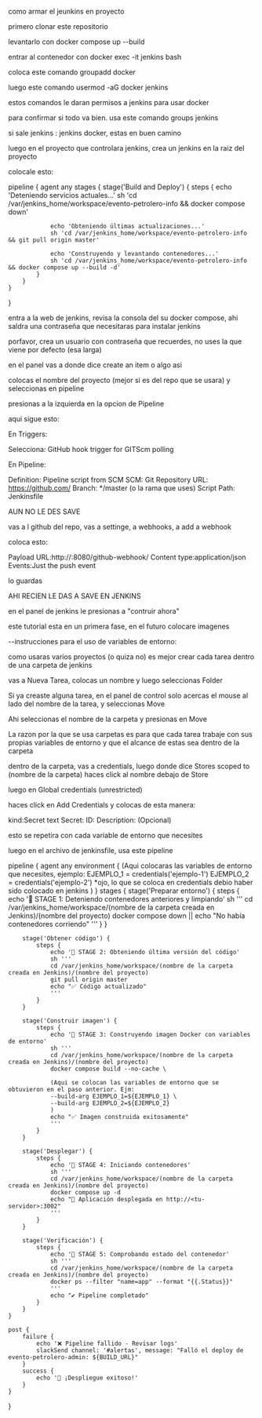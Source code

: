 como armar el jeunkins en proyecto

primero clonar este repositorio

levantarlo con docker compose up --build

entrar al contenedor con docker exec -it jenkins bash

coloca este comando groupadd docker

luego este comando usermod -aG docker jenkins

estos comandos le daran permisos a jenkins para usar docker

para confirmar si todo va bien. usa este comando groups jenkins

si sale jenkins : jenkins docker, estas en buen camino

luego en el proyecto que controlara jenkins, crea un jenkins en la raiz del proyecto

colocale esto:

pipeline {
agent any
stages {
stage('Build and Deploy') {
steps {
echo 'Deteniendo servicios actuales...'
sh 'cd /var/jenkins_home/workspace/evento-petrolero-info && docker compose down'

                echo 'Obteniendo últimas actualizaciones...'
                sh 'cd /var/jenkins_home/workspace/evento-petrolero-info && git pull origin master'

                echo 'Construyendo y levantando contenedores...'
                sh 'cd /var/jenkins_home/workspace/evento-petrolero-info && docker compose up --build -d'
            }
        }
    }

}

entra a la web de jenkins, revisa la consola del su docker compose, ahi saldra una contraseña que necesitaras para instalar jenkins

porfavor, crea un usuario con contraseña que recuerdes, no uses la que viene por defecto (esa larga)

en el panel vas a donde dice create an item o algo asi

colocas el nombre del proyecto (mejor si es del repo que se usara) y seleccionas en pipeline

presionas a la izquierda en la opcion de Pipeline

aqui sigue esto:

En Triggers:

Selecciona: GitHub hook trigger for GITScm polling

En Pipeline:

Definition: Pipeline script from SCM
SCM: Git
Repository URL: https://github.com/<tu-repo>
Branch: \*/master (o la rama que uses)
Script Path: Jenkinsfile

AUN NO LE DES SAVE

vas a l github del repo, vas a settinge, a webhooks, a add a webhook

coloca esto:

Payload URL:http://<tu-ip>:8080/github-webhook/
Content type:application/json
Events:Just the push event

lo guardas

AHI RECIEN LE DAS A SAVE EN JENKINS

en el panel de jenkins le presionas a "contruir ahora"

este tutorial esta en un primera fase, en el futuro colocare imagenes

--instrucciones para el uso de variables de entorno:

como usaras varios proyectos (o quiza no) es mejor crear cada tarea dentro de una carpeta de jenkins

vas a Nueva Tarea, colocas un nombre y luego seleccionas Folder

Si ya creaste alguna tarea, en el panel de control solo acercas el mouse al lado del nombre de la tarea, y seleccionas Move

Ahi seleccionas el nombre de la carpeta y presionas en Move

La razon por la que se usa carpetas es para que cada tarea trabaje con sus propias variables de entorno y que el alcance de estas sea dentro de la carpeta

dentro de la carpeta, vas a credentials, luego donde dice Stores scoped to (nombre de la carpeta) haces click al nombre debajo de Store

luego en Global credentials (unrestricted)

haces click en Add Credentials y colocas de esta manera:

kind:Secret text
Secret:<tu-credenciales>
ID: <el-nombre-de-la-credenciales>
Description: (Opcional)

esto se repetira con cada variable de entorno que necesites

luego en el archivo de jenkinsfile, usa este pipeline

pipeline {
agent any
environment {
(Aqui colocaras las variables de entorno que necesites, ejemplo:
EJEMPLO_1 = credentials('ejemplo-1')
EJEMPLO_2 = credentials('ejemplo-2')
\*ojo, lo que se coloca en credentials debio haber sido colocado en jenkins
)
}
stages {
stage('Preparar entorno') {
steps {
echo '🔹 STAGE 1: Deteniendo contenedores anteriores y limpiando'
sh '''
cd /var/jenkins_home/workspace/(nombre de la carpeta creada en Jenkins)/(nombre del proyecto)
docker compose down || echo "No había contenedores corriendo"
'''
}
}

        stage('Obtener código') {
            steps {
                echo '🔹 STAGE 2: Obteniendo última versión del código'
                sh '''
                cd /var/jenkins_home/workspace/(nombre de la carpeta creada en Jenkins)/(nombre del proyecto)
                git pull origin master
                echo "✅ Código actualizado"
                '''
            }
        }

        stage('Construir imagen') {
            steps {
                echo '🔹 STAGE 3: Construyendo imagen Docker con variables de entorno'
                sh '''
                cd /var/jenkins_home/workspace/(nombre de la carpeta creada en Jenkins)/(nombre del proyecto)
                docker compose build --no-cache \

                (Aqui se colocan las variables de entorno que se obtuvieron en el paso anterior. Ejm:
                --build-arg EJEMPLO_1=${EJEMPLO_1} \
                --build-arg EJEMPLO_2=${EJEMPLO_2}
                )
                echo "✅ Imagen construida exitosamente"
                '''
            }
        }

        stage('Desplegar') {
            steps {
                echo '🔹 STAGE 4: Iniciando contenedores'
                sh '''
                cd /var/jenkins_home/workspace/(nombre de la carpeta creada en Jenkins)/(nombre del proyecto)
                docker compose up -d
                echo "🚀 Aplicación desplegada en http://<tu-servidor>:3002"
                '''
            }
        }

        stage('Verificación') {
            steps {
                echo '🔹 STAGE 5: Comprobando estado del contenedor'
                sh '''
                cd /var/jenkins_home/workspace/(nombre de la carpeta creada en Jenkins)/(nombre del proyecto)
                docker ps --filter "name=app" --format "{{.Status}}"
                '''
                echo "✔️ Pipeline completado"
            }
        }
    }

    post {
        failure {
            echo '❌ Pipeline fallido - Revisar logs'
            slackSend channel: '#alertas', message: "Falló el deploy de evento-petrolero-admin: ${BUILD_URL}"
        }
        success {
            echo '🎉 ¡Despliegue exitoso!'
        }
    }

}
